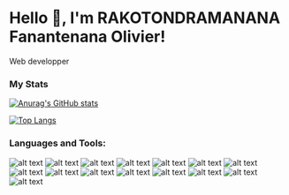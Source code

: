 
# Hello 👋, I'm RAKOTONDRAMANANA Fanantenana Olivier!

Web developper

### My Stats
[![Anurag's GitHub stats](https://github-readme-stats.vercel.app/api?username=Fanantenana1603&show_icons=true&theme=radical)](https://github.com/Fanantenana1603)

[![Top Langs](https://github-readme-stats.vercel.app/api/top-langs/?username=Fanantenana1603&theme=radical&layout=compact)](https://github.com/Fanantenana1603)

### Languages and Tools: <br>
![alt text](https://img.shields.io/badge/HTML5-E34F26?style=for-the-badge&logo=html5&logoColor=white) ![alt text](https://img.shields.io/badge/CSS3-1572B6?style=for-the-badge&logo=css3&logoColor=white)
![alt text](https://img.shields.io/badge/Sass-CC6699?style=for-the-badge&logo=sass&logoColor=white) ![alt text](https://img.shields.io/badge/Ruby-CC342D?style=for-the-badge&logo=ruby&logoColor=white)
![alt text](https://img.shields.io/badge/Bootstrap-563D7C?style=for-the-badge&logo=bootstrap&logoColor=white) ![alt text](https://img.shields.io/badge/Ruby_on_Rails-CC0000?style=for-the-badge&logo=ruby-on-rails&logoColor=white)
![alt text](https://img.shields.io/badge/Netlify-00C7B7?style=for-the-badge&logo=netlify&logoColor=white) ![alt text](https://img.shields.io/badge/Heroku-430098?style=for-the-badge&logo=heroku&logoColor=white) ![alt text](https://img.shields.io/badge/Python-yellow?style=for-the-badge&logo=python&logoColor=blue) ![alt text](https://img.shields.io/badge/Django-green?style=for-the-badge&logo=django&logoColor=blue) ![alt text](https://img.shields.io/badge/AngularJS-yellow?style=for-the-badge&logo=angularjs&logoColor=red) ![alt text](https://img.shields.io/badge/GitHub-black?style=for-the-badge&logo=github&logoColor=white) ![alt text](https://img.shields.io/badge/JavaScript-yellow?style=for-the-badge&logo=javascript&logoColor=blue) ![alt text](https://img.shields.io/badge/Php-563D7C?style=for-the-badge&logo=php&logoColor=white) ![alt text](https://img.shields.io/badge/react-12b7a6?style=for-the-badge&logo=react&logoColor=white)



